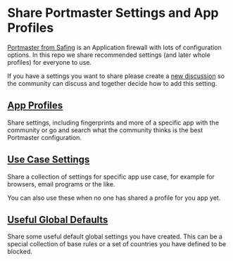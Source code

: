 # Share Portmaster Settings and App Profiles

[Portmaster from Safing](https://safing.io/) is an Application firewall with lots of configuration options. In this repo we share recommended settings (and later whole profiles) for everyone to use.

If you have a settings you want to share please create a [new discussion](https://github.com/Portmaster-Community/apps/discussions/new?category=new-profiles) so the community can discuss and together decide how to add this setting.

## [App Profiles](app-profiles/README.md)

Share settings, including fingerprints and more of a specific app with the community or go and search what the community thinks is the best Portmaster configuration. 

## [Use Case Settings](use-cases/README.md)

Share a collection of settings for specific app use case, for example for browsers, email programs or the like.

You can also use these when no one has shared a profile for you app yet.

## [Useful Global Defaults](global-defaults/README.md)

Share some useful default global settings you have created. This can be a special collection of base rules or a set of countries you have defined to be blocked.
